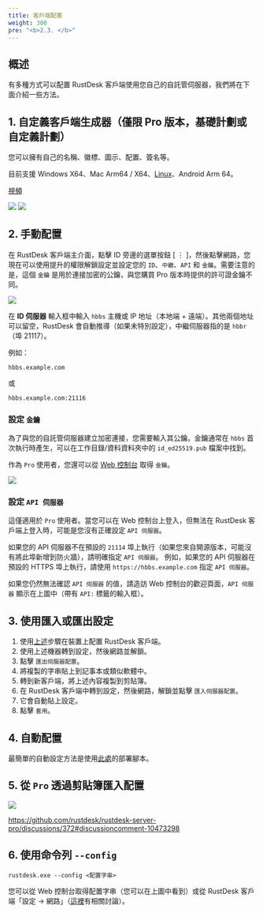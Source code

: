 ```yaml
---
title: 客戶端配置
weight: 300
pre: "<b>2.3. </b>"
---
```


## 概述

有多種方式可以配置 RustDesk 客戶端使用您自己的自託管伺服器，我們將在下面介紹一些方法。

## 1. 自定義客戶端生成器（僅限 Pro 版本，基礎計劃或自定義計劃）

您可以擁有自己的名稱、徽標、圖示、配置、簽名等。

目前支援 Windows X64、Mac Arm64 / X64、[Linux](https://twitter.com/rustdesk/status/1788905463678951787)、Android Arm 64。

[視頻](https://twitter.com/rustdesk/status/1769171628426944539)

![](/docs/en/self-host/client-configuration/images/custom-client-qs.png)
![](/docs/en/self-host/client-configuration/images/web_console_custom_client_config.jpeg)

## 2. 手動配置

在 RustDesk 客戶端主介面，點擊 ID 旁邊的選單按鈕 [ &#8942; ]，然後點擊網路，您現在可以使用提升的權限解鎖設定並設定您的 `ID`、`中繼`、`API` 和 `金鑰`。需要注意的是，這個 `金鑰` 是用於連接加密的公鑰，與您購買 Pro 版本時提供的許可證金鑰不同。

![](/docs/en/self-host/client-configuration/images/network-config.png)

在 **ID 伺服器** 輸入框中輸入 `hbbs` 主機或 IP 地址（本地端 + 遠端）。其他兩個地址可以留空，RustDesk 會自動推導（如果未特別設定），中繼伺服器指的是 `hbbr`（埠 21117）。

例如：

```nolang
hbbs.example.com
```

或

```nolang
hbbs.example.com:21116
```

### 設定 `金鑰`

為了與您的自託管伺服器建立加密連接，您需要輸入其公鑰。金鑰通常在 `hbbs` 首次執行時產生，可以在工作目錄/資料資料夾中的 `id_ed25519.pub` 檔案中找到。

作為 `Pro` 使用者，您還可以從 [Web 控制台](https://rustdesk.com/docs/en/self-host/rustdesk-server-pro/console/) 取得 `金鑰`。

![](/docs/en/self-host/rustdesk-server-pro/console/images/console-home.png?v2)

### 設定 `API 伺服器`

這僅適用於 `Pro` 使用者。當您可以在 Web 控制台上登入，但無法在 RustDesk 客戶端上登入時，可能是您沒有正確設定 `API 伺服器`。

如果您的 API 伺服器不在預設的 `21114` 埠上執行（如果您來自開源版本，可能沒有將此埠新增到防火牆），請明確指定 `API 伺服器`。
例如，如果您的 API 伺服器在預設的 HTTPS 埠上執行，請使用 `https://hbbs.example.com` 指定 `API 伺服器`。

如果您仍然無法確認 `API 伺服器` 的值，請造訪 Web 控制台的歡迎頁面，`API 伺服器` 顯示在上圖中（帶有 `API:` 標籤的輸入框）。

## 3. 使用匯入或匯出設定

1. 使用[上述](https://rustdesk.com/docs/en/self-host/client-configuration/#manual-config)步驟在裝置上配置 RustDesk 客戶端。
2. 使用上述機器轉到設定，然後網路並解鎖。
3. 點擊 `匯出伺服器配置`。
4. 將複製的字串貼上到記事本或類似軟體中。
5. 轉到新客戶端，將上述內容複製到剪貼簿。
6. 在 RustDesk 客戶端中轉到設定，然後網路，解鎖並點擊 `匯入伺服器配置`。
7. 它會自動貼上設定。
8. 點擊 `套用`。

## 4. 自動配置

最簡單的自動設定方法是使用[此處](https://rustdesk.com/docs/en/self-host/client-deployment/)的部署腳本。

## 5. 從 `Pro` 透過剪貼簿匯入配置

![](/docs/en/self-host/rustdesk-server-pro/console/images/console-home.png?v2)

https://github.com/rustdesk/rustdesk-server-pro/discussions/372#discussioncomment-10473298

## 6. 使用命令列 `--config`
`rustdesk.exe --config <配置字串>`

您可以從 Web 控制台取得配置字串（您可以在上圖中看到）或從 RustDesk 客戶端「設定 → 網路」（[這裡](https://github.com/rustdesk/rustdesk/discussions/7118)有相關討論）。